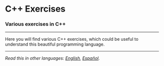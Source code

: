 # C++ Exercises
### Various exercises in C++

---

Here you will find various C++ exercises, which could be useful to understand this beautiful programming language.

---

*Read this in other languages: [English](README.md), [Español](README.es.md).*